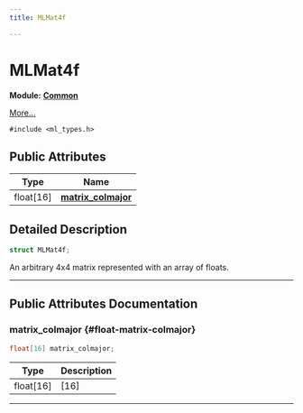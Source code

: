 ```yaml
---
title: MLMat4f

---
```


# MLMat4f

**Module:** **[Common](/versioned_docs/version-22-May-2023/api-ref/api/Modules/group___common/group___common.md)**



 [More...](#detailed-description)


`#include <ml_types.h>`

## Public Attributes

| Type           | Name           |
| -------------- | -------------- |
| float[16] | **[matrix_colmajor](/versioned_docs/version-22-May-2023/api-ref/api/Modules/group___common/struct_m_l_mat4f.md#float-matrix-colmajor)**  |

## Detailed Description

```cpp
struct MLMat4f;
```


An arbitrary 4x4 matrix represented with an array of floats. 





-----------
## Public Attributes Documentation

### matrix_colmajor {#float-matrix-colmajor}

```cpp
float[16] matrix_colmajor;
```



| Type | Description |
|--|--|
| float[16] | [16] |






-----------


